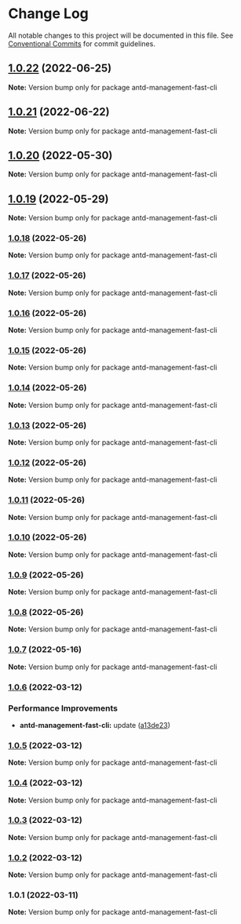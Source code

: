 # Change Log

All notable changes to this project will be documented in this file.
See [Conventional Commits](https://conventionalcommits.org) for commit guidelines.

## [1.0.22](https://github.com/kityandhero/antd-management-fast-framework/compare/antd-management-fast-cli@1.0.21...antd-management-fast-cli@1.0.22) (2022-06-25)

**Note:** Version bump only for package antd-management-fast-cli





## [1.0.21](https://github.com/kityandhero/antd-management-fast-framework/compare/antd-management-fast-cli@1.0.20...antd-management-fast-cli@1.0.21) (2022-06-22)

**Note:** Version bump only for package antd-management-fast-cli





## [1.0.20](https://github.com/kityandhero/antd-management-fast-framework/compare/antd-management-fast-cli@1.0.19...antd-management-fast-cli@1.0.20) (2022-05-30)

**Note:** Version bump only for package antd-management-fast-cli






## [1.0.19](https://github.com/kityandhero/antd-management-fast-framework/compare/antd-management-fast-cli@1.0.18...antd-management-fast-cli@1.0.19) (2022-05-29)

**Note:** Version bump only for package antd-management-fast-cli





### [1.0.18](https://github.com/kityandhero/antd-management-fast-framework/compare/antd-management-fast-cli@1.0.17...antd-management-fast-cli@1.0.18) (2022-05-26)

**Note:** Version bump only for package antd-management-fast-cli





### [1.0.17](https://github.com/kityandhero/antd-management-fast-framework/compare/antd-management-fast-cli@1.0.16...antd-management-fast-cli@1.0.17) (2022-05-26)

**Note:** Version bump only for package antd-management-fast-cli





### [1.0.16](https://github.com/kityandhero/antd-management-fast-framework/compare/antd-management-fast-cli@1.0.15...antd-management-fast-cli@1.0.16) (2022-05-26)

**Note:** Version bump only for package antd-management-fast-cli





### [1.0.15](https://github.com/kityandhero/antd-management-fast-framework/compare/antd-management-fast-cli@1.0.14...antd-management-fast-cli@1.0.15) (2022-05-26)

**Note:** Version bump only for package antd-management-fast-cli





### [1.0.14](https://github.com/kityandhero/antd-management-fast-framework/compare/antd-management-fast-cli@1.0.13...antd-management-fast-cli@1.0.14) (2022-05-26)

**Note:** Version bump only for package antd-management-fast-cli





### [1.0.13](https://github.com/kityandhero/antd-management-fast-framework/compare/antd-management-fast-cli@1.0.12...antd-management-fast-cli@1.0.13) (2022-05-26)

**Note:** Version bump only for package antd-management-fast-cli





### [1.0.12](https://github.com/kityandhero/antd-management-fast-framework/compare/antd-management-fast-cli@1.0.11...antd-management-fast-cli@1.0.12) (2022-05-26)

**Note:** Version bump only for package antd-management-fast-cli





### [1.0.11](https://github.com/kityandhero/antd-management-fast-framework/compare/antd-management-fast-cli@1.0.10...antd-management-fast-cli@1.0.11) (2022-05-26)

**Note:** Version bump only for package antd-management-fast-cli





### [1.0.10](https://github.com/kityandhero/antd-management-fast-framework/compare/antd-management-fast-cli@1.0.9...antd-management-fast-cli@1.0.10) (2022-05-26)

**Note:** Version bump only for package antd-management-fast-cli





### [1.0.9](https://github.com/kityandhero/antd-management-fast-framework/compare/antd-management-fast-cli@1.0.8...antd-management-fast-cli@1.0.9) (2022-05-26)

**Note:** Version bump only for package antd-management-fast-cli





### [1.0.8](https://github.com/kityandhero/antd-management-fast-framework/compare/antd-management-fast-cli@1.0.7...antd-management-fast-cli@1.0.8) (2022-05-26)

**Note:** Version bump only for package antd-management-fast-cli





### [1.0.7](https://github.com/kityandhero/antd-management-fast-framework/compare/antd-management-fast-cli@1.0.6...antd-management-fast-cli@1.0.7) (2022-05-16)

**Note:** Version bump only for package antd-management-fast-cli





### [1.0.6](https://github.com/kityandhero/antd-management-fast-framework/compare/antd-management-fast-cli@1.0.5...antd-management-fast-cli@1.0.6) (2022-03-12)


### Performance Improvements

* **antd-management-fast-cli:** update ([a13de23](https://github.com/kityandhero/antd-management-fast-framework/commit/a13de230097a2de7cb1cc54988978f9b3dc5ef0e))



### [1.0.5](https://github.com/kityandhero/antd-management-fast-framework/compare/antd-management-fast-cli@1.0.4...antd-management-fast-cli@1.0.5) (2022-03-12)

**Note:** Version bump only for package antd-management-fast-cli





### [1.0.4](https://github.com/kityandhero/antd-management-fast-framework/compare/antd-management-fast-cli@1.0.3...antd-management-fast-cli@1.0.4) (2022-03-12)

**Note:** Version bump only for package antd-management-fast-cli





### [1.0.3](https://github.com/kityandhero/antd-management-fast-framework/compare/antd-management-fast-cli@1.0.2...antd-management-fast-cli@1.0.3) (2022-03-12)

**Note:** Version bump only for package antd-management-fast-cli





### [1.0.2](https://github.com/kityandhero/antd-management-fast-framework/compare/antd-management-fast-cli@1.0.1...antd-management-fast-cli@1.0.2) (2022-03-12)

**Note:** Version bump only for package antd-management-fast-cli





### 1.0.1 (2022-03-11)

**Note:** Version bump only for package antd-management-fast-cli
